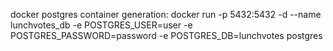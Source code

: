 

docker postgres container generation:
docker run -p 5432:5432 -d --name lunchvotes_db -e POSTGRES_USER=user -e POSTGRES_PASSWORD=password -e POSTGRES_DB=lunchvotes postgres